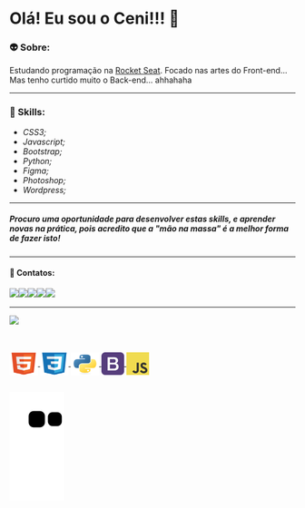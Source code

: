

 # Olá! Eu sou o Ceni!!! 🚀


### 👽️ Sobre:
Estudando programação na [Rocket Seat](https://www.rocketseat.com.br/).
Focado nas artes do Front-end...
Mas tenho curtido muito o Back-end... ahhahaha

------------

### 👷 Skills:
-   *CSS3;*
-   *Javascript;*
-   *Bootstrap;*
-  *Python;*
-   *Figma;*
- 	*Photoshop;*
-	*Wordpress;*


------------


#####  Procuro uma oportunidade para desenvolver estas skills, e aprender novas na prática, pois acredito que a "mão na massa" é a melhor forma de fazer isto!


------------

#### 💬 Contatos:
 <a href="https://instagram.com/dev_ceni" target="_blank"><img src="https://img.shields.io/badge/-Instagram-%23E4405F?style=for-the-badge&logo=instagram&logoColor=white" target="_blank"></a><a href="https://discord.gg/Ceni#9166" target="_blank"><img src="https://img.shields.io/badge/Discord-7289DA?style=for-the-badge&logo=discord&logoColor=white" target="_blank"></a><a href = "mailto:mateus.ceni@gmail.com"><img src="https://img.shields.io/badge/-Gmail-%23333?style=for-the-badge&logo=gmail&logoColor=white" target="_blank"></a><a href="https://www.linkedin.com/in/mateus-ceni-9a362a226/" target="_blank"><img src="https://img.shields.io/badge/-LinkedIn-%230077B5?style=for-the-badge&logo=linkedin&logoColor=white" target="_blank"></a><a href="https://gitlab.com/Ceni82" target="_blank"><img src="https://img.shields.io/badge/-Gitlab-%ff4500?style=for-the-badge&logo=gitlab&logoColor=white" target="_blank"></a>


------------

<div align="left">
  <a href="https://github.com/Ceni82">
  <img height="180em" src="https://github-readme-stats.vercel.app/api?username=Ceni82&show_icons=true&theme=merko&include_all_commits=true&count_private=true"/>

 ##
    
</div>
  <div style="display: inline_block"><br>
  <img align="center" alt="HTML" height="40" width="50" src="https://raw.githubusercontent.com/devicons/devicon/master/icons/html5/html5-original.svg">
  <img align="center" alt="CSS" height="40" width="50" src="https://raw.githubusercontent.com/devicons/devicon/master/icons/css3/css3-original.svg">
  <img align="center" alt="Python" height="40" width="50" src="https://raw.githubusercontent.com/devicons/devicon/master/icons/python/python-original.svg">
  <img align="center" alt="Bootstrap" height="40" width="40" src="https://raw.githubusercontent.com/github/explore/80688e429a7d4ef2fca1e82350fe8e3517d3494d/topics/bootstrap/bootstrap.png">
   <img align="center" alt="JavaScript" height="40" width="40" padding-left="25px" src="https://raw.githubusercontent.com/github/explore/80688e429a7d4ef2fca1e82350fe8e3517d3494d/topics/javascript/javascript.png">
</div>

  
  ##
  
<div> 

  ![Snake animation](https://github.com/Ceni82/Ceni82/blob/output/github-contribution-grid-snake.svg)
 
  </div>
